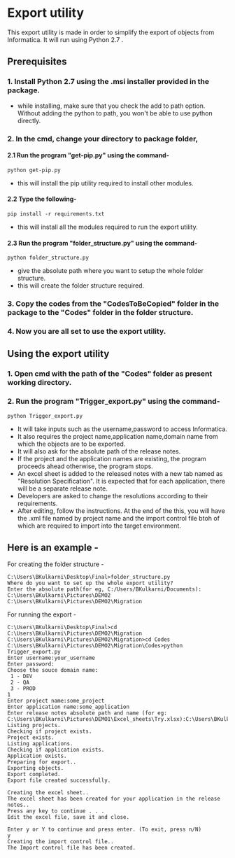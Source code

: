 # Export utility

This export utility is made in order to simplify the export of objects from Informatica. It will run using Python 2.7 .

## Prerequisites

### 1. Install Python 2.7 using the .msi installer provided in the package.
- while installing, make sure that you check the add to path option. Without adding the python to path, you won't be able to use python directly.
### 2. In the cmd, change your directory to package folder, 
####	2.1 Run the program "get-pip.py" using the command-
```
python get-pip.py
```
- this will install the pip utility required to install other modules.
####	2.2 Type the following- 
```
pip install -r requirements.txt
```
- this will install all the modules required to run the export utility.
####	2.3 Run the program "folder_structure.py" using the	command-
```
python folder_structure.py
```
- give the absolute path where you want to setup the whole folder structure.
- this will create the folder structure required.
### 3. Copy the codes from the "CodesToBeCopied" folder in the package to the "Codes" folder in the folder structure.
### 4. Now you are all set to use the export utility.

## Using the export utility

### 1. Open cmd with the path of the "Codes" folder as present working directory.
### 2. Run the program "Trigger_export.py" using the command-
```
python Trigger_export.py
```
- It will take inputs such as the username,password to access Informatica.
- It also requires the project name,application name,domain name from which the objects are to be exported.
- It will also ask for the absolute path of the release notes.
- If the project and the application names are existing, the program proceeds ahead otherwise, the program stops.
- An excel sheet is added to the released notes with a new tab named as "Resolution Specification". It is expected that for each application, there will be a separate release note.
- Developers are asked to change the resolutions according to their requirements. 
- After editing, follow the instructions. At the end of the this, you will have the .xml file named by project name and the import control file btoh of which are required to import into the target environment.

## Here is an example - 

For creating the folder structure - 
```
C:\Users\BKulkarni\Desktop\Final>folder_structure.py
Where do you want to set up the whole export utility?
Enter the absolute path(for eg, C:/Users/BKulkarni/Documents):
C:\Users\BKulkarni\Pictures\DEMO2
C:\Users\BKulkarni\Pictures\DEMO2\Migration
```
For running the export - 
```
C:\Users\BKulkarni\Desktop\Final>cd C:\Users\BKulkarni\Pictures\DEMO2\Migration
C:\Users\BKulkarni\Pictures\DEMO2\Migration>cd Codes
C:\Users\BKulkarni\Pictures\DEMO2\Migration\Codes>python Trigger_export.py
Enter username:your_username
Enter password:
Choose the souce domain name:
 1 - DEV
 2 - QA
 3 - PROD
1
Enter project name:some_project
Enter application name:some_application
Enter release notes absolute path and name (for eg: C:\Users\BKulkarni\Pictures\DEMO1\Excel_sheets\Try.xlsx):C:\Users\BKulkarni\Pictures\DEMO1\Excel_sheets\Try.xlsx
Listing projects.
Checking if project exists.
Project exists.
Listing applications.
Checking if application exists.
Application exists.
Preparing for export..
Exporting objects.
Export completed.
Export file created successfully.

Creating the excel sheet..
The excel sheet has been created for your application in the release notes..
Press any key to continue . . .
Edit the excel file, save it and close.

Enter y or Y to continue and press enter. (To exit, press n/N)
y
Creating the import control file..
The Import control file has been created.